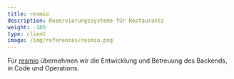 ```yaml
---
title: resmio
description: Reservierungssysteme für Restaurants
weight: -105
type: client
image: /img/references/resmio.png
---
```


Für [resmio](https://www.resmio.com/) übernehmen wir die Entwicklung und Betreuung des Backends, in Code und Operations.
